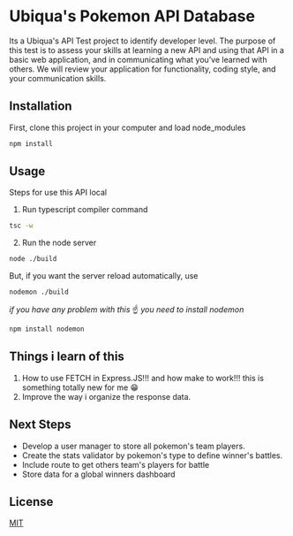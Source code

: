 # Ubiqua's Pokemon API Database

Its a Ubiqua's API Test project to identify developer level. The purpose of
this test is to assess your skills at learning a new API and using that API in a basic web
application, and in communicating what you’ve learned with others. We will review your
application for functionality, coding style, and your communication skills.

## Installation

First, clone this project in your computer and load node_modules 

```bash
npm install
```


## Usage
Steps for use this API local

1. Run typescript compiler command

```bash
tsc -w
```
2. Run the node server
```bash
node ./build
```
But, if you want the server reload automatically, use
```bash
nodemon ./build
```
*if you have any problem with this* :point_up: *you need to install nodemon*
```bash
npm install nodemon
```
## Things i learn of this
1. How to use FETCH in Express.JS!!! and how make to work!!! this is something totally new for me :grin:
2. Improve the way i organize the response data.

## Next Steps
* Develop a user manager to store all pokemon's team players.
* Create the stats validator by pokemon's type to define winner's battles.
* Include route to get others team's players for battle
* Store data for a global winners dashboard

## License
[MIT](https://choosealicense.com/licenses/mit/)
